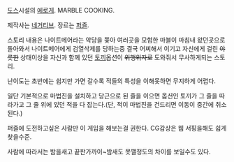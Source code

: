 [도스](%EB%8F%84%EC%8A%A4.md)시설의 [에로게](%EC%97%90%EB%A1%9C%EA%B2%8C.md).
MARBLE COOKING.

제작사는 [네거티브](%EB%84%A4%EA%B1%B0%ED%8B%B0%EB%B8%8C.md). 장르는
[퍼즐](%ED%8D%BC%EC%A6%90.md).

스토리 내용은 나이트메어라는 악당을 쫒아 여러곳을 모험한 마블이 마침내 왔던곳으로 돌아와서 나이트메어에게 검열삭제를 당하는중 결국 어찌해서
이기고 자신에게 걸린 <del>야릇한</del> 상태이상을 자신과 함께 있던 [토끼](%ED%86%A0%EB%81%BC.md)옵션이
<del>위행위자로</del> 도와줘서 무사하게되는 스토리.

난이도는 초반에는 쉽지만 가면 갈수록 적들의 특성을 이해못하면 무지하게 어렵다.  

일단 기본적으로 마법진을 설치하고 당근으로 된 줄을 이으면 옵션인 토끼가 그 줄을 따라가고 그 줄 위에 있던 적을 다 잡는다.(단, 적이
마법진을 건드리면 이동이 중간에 취소된다.)  

퍼즐에 도전하고싶은 사람만 이 게임을 해보는걸 권한다. CG감상은 웹 서핑을해도 쉽게 찾을수준.  

사람에 따라서는 밤을새고 끝판가까이~밤새도 못깰정도의 차이를 보일수도 있다.  


